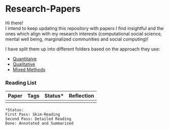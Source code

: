 # Research-Papers
Hi there!\
I intend to keep updating this repository with papers I find insightful and the ones which align with my research interests (computational social science, mental well being, marginalized communities and social computing)!

I have split them up into different folders based on the approach they use:
- [Quantitaive](https://github.com/epicalyx/Research-Papers/tree/master/Quantitative) 
- [Qualitative](https://github.com/epicalyx/Research-Papers/tree/master/Qualitative)
- [Mixed Methods](https://github.com/epicalyx/Research-Papers/tree/master/Mixed%20Methods)

### Reading List
| Paper | Tags | Status* | Reflection |
| --- | --- | --- | --- |
| []() | | | |

```
*Status:
First Pass: Skim-Reading
Second Pass: Detailed Reading
Done: Annotated and Summarized
```
